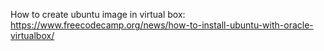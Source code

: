 How to create ubuntu image in virtual box:
    https://www.freecodecamp.org/news/how-to-install-ubuntu-with-oracle-virtualbox/